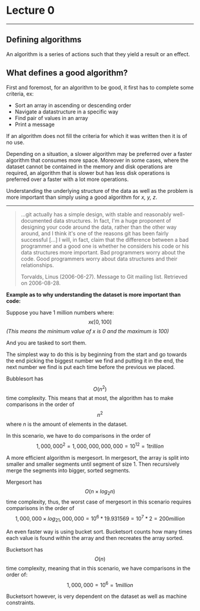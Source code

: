 # Lecture 0

___

## Defining algorithms

An algorithm is a series of actions such that they yield a result or an effect.

## What defines a good algorithm?

First and foremost, for an algorithm to be good, it first has to complete some criteria, ex:

* Sort an array in ascending or descending order
* Navigate a datastructure in a specific way
* Find pair of values in an array
* Print a message

If an algorithm does not fill the criteria for which it was written then it is of no use.

Depending on a situation, a slower algorithm may be preferred over a faster algorithm that consumes more space. Moreover in some cases, where the dataset cannot be contained in the memory and disk operations are required, an algorithm that is slower but has less disk operations is preferred over a faster with a lot more operations.

Understanding the underlying structure of the data as well as the problem is more important than simply using a good algorithm for _x, y, z_.

___

>…git actually has a simple design, with stable and reasonably well-documented data structures. In fact, I'm a huge proponent of designing your code around the data, rather than the other way around, and I think it's one of the reasons git has been fairly successful […] I will, in fact, claim that the difference between a bad programmer and a good one is whether he considers his code or his data structures more important. Bad programmers worry about the code. Good programmers worry about data structures and their relationships.
>
>Torvalds, Linus (2006-06-27). Message to Git mailing list. Retrieved on 2006-08-28.



__Example as to why understanding the dataset is more important than code:__

Suppose you have 1 million numbers where: $$x\epsilon[0,100]$$ 
_(This means the minimum value of x is 0 and the maximum is 100)_

And you are tasked to sort them.

The simplest way to do this is by beginning from the start and go towards the end picking the biggest number we find and putting it in the end, the next number we find is put each time before the previous we placed.

Bubblesort has $${O(n^2)}$$ time complexity. This means that at most, the algorithm has to make comparisons in the order of $${n^2}$$ where _n_ is the amount of elements in the dataset.

In this scenario, we have to do comparisons in the order of $$1,000,000 ^ 2 = 1,000,000,000,000 = 10^{12} = 1 trillion$$

A more efficient algorithm is mergesort. In mergesort, the array is split into smaller and smaller segments until segment of size 1. Then recursively merge the segments into bigger, sorted segments.

Mergesort has $${O(n \times log_2n)}$$ time complexity, thus, the worst case of mergesort in this scenario requires comparisons in the order of  
$${1,000,000 \times log_21,000,000 = 10^6*19.931569 = 10^7*2} = 200 million $$

An even faster way is using bucket sort. Bucketsort counts how many times each value is found within the array and then recreates the array sorted. 

Bucketsort has $${O(n)}$$ time complexity, meaning that in this scenario, we have comparisons in the order of: $${1,000,000 = 10^6}= 1 million$$

Bucketsort however, is very dependent on the dataset as well as machine constraints.
